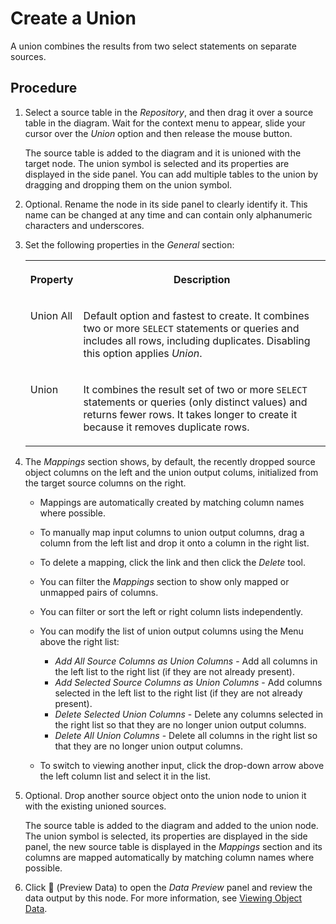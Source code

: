 <!-- loio9cd6fbf4710e4a31a3fd5246302ed9ec -->

<link rel="stylesheet" type="text/css" href="../css/sap-icons.css"/>

# Create a Union

A union combines the results from two select statements on separate sources.



<a name="loio9cd6fbf4710e4a31a3fd5246302ed9ec__steps_usp_wtj_lyb"/>

## Procedure

1.  Select a source table in the *Repository*, and then drag it over a source table in the diagram. Wait for the context menu to appear, slide your cursor over the *Union* option and then release the mouse button.

    The source table is added to the diagram and it is unioned with the target node. The union symbol is selected and its properties are displayed in the side panel. You can add multiple tables to the union by dragging and dropping them on the union symbol.

2.  Optional. Rename the node in its side panel to clearly identify it. This name can be changed at any time and can contain only alphanumeric characters and underscores.

3.  Set the following properties in the *General* section:


    <table>
    <tr>
    <th valign="top">

    Property
    
    </th>
    <th valign="top">

    Description
    
    </th>
    </tr>
    <tr>
    <td valign="top">
    
    Union All
    
    </td>
    <td valign="top">
    
    Default option and fastest to create. It combines two or more `SELECT` statements or queries and includes all rows, including duplicates. Disabling this option applies *Union*.
    
    </td>
    </tr>
    <tr>
    <td valign="top">
    
    Union
    
    </td>
    <td valign="top">
    
    It combines the result set of two or more `SELECT` statements or queries \(only distinct values\) and returns fewer rows. It takes longer to create it because it removes duplicate rows.
    
    </td>
    </tr>
    </table>
    
4.  The *Mappings* section shows, by default, the recently dropped source object columns on the left and the union output colums, initialized from the target source columns on the right.

    -   Mappings are automatically created by matching column names where possible.
    -   To manually map input columns to union output columns, drag a column from the left list and drop it onto a column in the right list.
    -   To delete a mapping, click the link and then click the *Delete* tool.
    -   You can filter the *Mappings* section to show only mapped or unmapped pairs of columns.
    -   You can filter or sort the left or right column lists independently.
    -   You can modify the list of union output columns using the Menu above the right list:
        -   *Add All Source Columns as Union Columns* - Add all columns in the left list to the right list \(if they are not already present\).
        -   *Add Selected Source Columns as Union Columns* - Add columns selected in the left list to the right list \(if they are not already present\).
        -   *Delete Selected Union Columns* - Delete any columns selected in the right list so that they are no longer union output columns.
        -   *Delete All Union Columns* - Delete all columns in the right list so that they are no longer union output columns.

    -   To switch to viewing another input, click the drop-down arrow above the left column list and select it in the list.

5.  Optional. Drop another source object onto the union node to union it with the existing unioned sources.

    The source table is added to the diagram and added to the union node. The union symbol is selected, its properties are displayed in the side panel, the new source table is displayed in the *Mappings* section and its columns are mapped automatically by matching column names where possible.

6.  Click <span class="FPA-icons-V3"></span> \(Preview Data\) to open the *Data Preview* panel and review the data output by this node. For more information, see [Viewing Object Data](../viewing-object-data-b338e4a.md).


